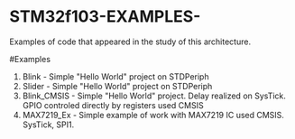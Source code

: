 # STM32f103-EXAMPLES-
Examples of code that appeared in the study of this architecture.

#Examples

1. Blink - Simple "Hello World" project on STDPeriph
2. Slider - Simple "Hello World" project on STDPeriph
3. Blink_CMSIS - Simple "Hello World" project. Delay realized on SysTick. GPIO controled directly by registers used CMSIS
4. MAX7219_Ex - Simple example of work with MAX7219 IC used CMSIS. SysTick, SPI1.
